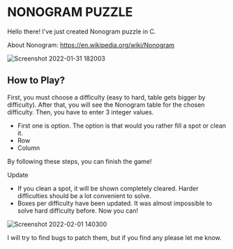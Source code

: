# NONOGRAM PUZZLE

Hello there!
I've just created Nonogram puzzle in C.

About Nonogram:
https://en.wikipedia.org/wiki/Nonogram

![Screenshot 2022-01-31 182003](https://user-images.githubusercontent.com/90065524/151822025-79f1c402-f3e5-4ba0-beaa-1db7c7983048.png)

## How to Play?

First, you must choose a difficulty (easy to hard, table gets bigger by difficulty).
After that, you will see the Nonogram table for the chosen difficulty.
Then, you have to enter 3 integer values.

- First one is option. The option is that would you rather fill a spot or clean it.
- Row
- Column

By following these steps, you can finish the game!

Update
- If you clean a spot, it will be shown completely cleared. Harder difficulties should be a lot convenient to solve.
- Boxes per difficulty have been updated. It was almost impossible to solve hard difficulty before. Now you can!

![Screenshot 2022-02-01 140300](https://user-images.githubusercontent.com/90065524/151958298-75fc574a-d0b3-47a0-9b0a-2346efb8acf8.png)

I will try to find bugs to patch them, but if you find any please let me know.
